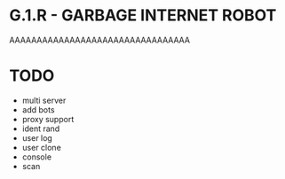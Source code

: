 # G.1.R - GARBAGE INTERNET ROBOT

AAAAAAAAAAAAAAAAAAAAAAAAAAAAAAAAA

# TODO
- multi server
- add bots
- proxy support
- ident rand
- user log
- user clone
- console
- scan